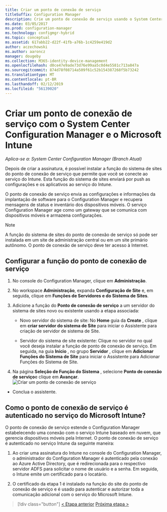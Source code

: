 ```yaml
---
title: Criar um ponto de conexão de serviço
titleSuffix: Configuration Manager
description: Crie um ponto de conexão de serviço usando o System Center Configuration Manager.
ms.date: 03/05/2017
ms.prod: configuration-manager
ms.technology: configmgr-hybrid
ms.topic: conceptual
ms.assetid: 617abb22-d22f-41fb-a76b-1c4259e419d2
author: aczechowski
ms.author: aaroncz
manager: dougeby
ms.collection: M365-identity-device-management
ms.openlocfilehash: d0ce47e9ade73d76e99aa5c0d4e5581c713a847a
ms.sourcegitcommit: 874d78f08714a509f61c52b154387268f5b73242
ms.translationtype: MT
ms.contentlocale: pt-BR
ms.lasthandoff: 02/12/2019
ms.locfileid: "56139020"
---
```

# <a name="create-a-service-connection-point-with-system-center-configuration-manager-and-microsoft-intune"></a>Criar um ponto de conexão de serviço com o System Center Configuration Manager e o Microsoft Intune

*Aplica-se a: System Center Configuration Manager (Branch Atual)*

Depois de criar a assinatura, é possível instalar a função do sistema de sites do ponto de conexão de serviço que permite que você se conecte ao serviço do Intune. Esta função do sistema de sites enviará por push as configurações e os aplicativos ao serviço do Intune.

 O ponto de conexão de serviço envia as configurações e informações da implantação de software para o Configuration Manager e recupera mensagens de status e inventário dos dispositivos móveis. O serviço Configuration Manager age como um gateway que se comunica com dispositivos móveis e armazena configurações.

> [!NOTE]
>  A função do sistema de sites do ponto de conexão de serviço só pode ser instalada em um site de administração central ou em um site primário autônomo. O ponto de conexão de serviço deve ter acesso à Internet.


## <a name="configure-the-service-connection-point-role"></a>Configurar a função do ponto de conexão de serviço

1.  No console do Configuration Manager, clique em **Administração**.

2.  No workspace **Administração**, expanda **Configuração de Site** e, em seguida, clique em **Funções de Servidores e do Sistema de Sites**.

3.  Adicione a função do **Ponto de conexão de serviço** a um servidor do sistema de sites novo ou existente usando a etapa associada:

    -   Novo servidor do sistema de site: No **Home** guia da **Create** , clique em **criar servidor do sistema de Site** para iniciar o Assistente para criação de servidor de sistema de Site.

    -   Servidor do sistema de site existente: Clique no servidor no qual você deseja instalar a função de ponto de conexão de serviço. Em seguida, na guia **Início** , no grupo **Servidor** , clique em **Adicionar Funções do Sistema de Site** para iniciar o Assistente para Adicionar Funções do Sistema de Site.

4.  Na página **Seleção de Função do Sistema** , selecione **Ponto de conexão de serviço**e clique em **Avançar**.
![Criar um ponto de conexão de serviço](../media/mdm-service-connection-point.png)

* Conclua o assistente.

## <a name="how-does-the-service-connection-point-authenticate-with-the-microsoft-intune-service"></a>Como o ponto de conexão de serviço é autenticado no serviço do Microsoft Intune?
 O ponto de conexão de serviço estende o Configuration Manager estabelecendo uma conexão com o serviço Intune baseado em nuvem, que gerencia dispositivos móveis pela Internet. O ponto de conexão de serviço é autenticado no serviço Intune da seguinte maneira:

1.  Ao criar uma assinatura do Intune no console do Configuration Manager, o administrador do Configuration Manager é autenticado pela conexão ao Azure Active Directory, que é redirecionada para o respectivo servidor ADFS para solicitar o nome de usuário e a senha. Em seguida, o Intune emite um certificado para o locatário.

2.  O certificado da etapa 1 é instalado na função do site do ponto de conexão de serviço e é usado para autenticar e autorizar toda a comunicação adicional com o serviço do Microsoft Intune.

> [!div class="button"]
> [< Etapa anterior](terms-and-conditions.md)  [Próxima etapa >](enable-platform-enrollment.md)
